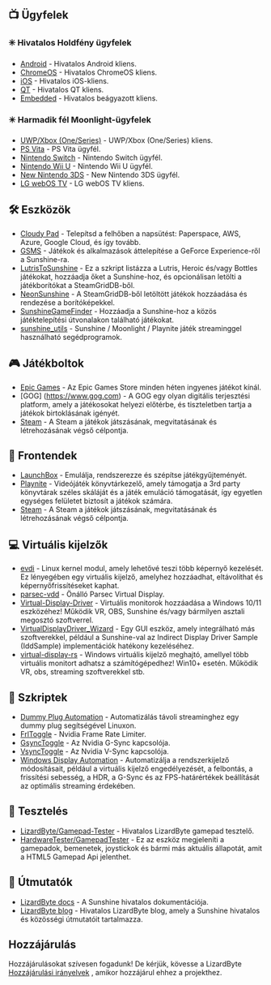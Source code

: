 <!--lint disable awesome-heading awesome-toc double-link-->

<div align="center" style="display: none;">
  <img src="/assets/banner.png" />
  <h1 align="center">Félelmetes napsütés</h1>
  <h4 align="center">Félelmetes Sunshine szkriptek, eszközök, útmutatók és kísérő szoftverek gyűjteménye</h4>
</div>

<div align="center" style="display: none;">
[
  <a href="#-clients">Kliensek</a> -
  <a href="#%EF%B8%8F-tools">Eszközök</a> -
  <a href="#-game-stores">Játékáruházak</a> -
  <a href="#-frontends">Frontendek</a> -
  <a href="#-virtual-displays">Virtuális kijelzők</a> -
  <a href="#-scripts">Szkriptek</a> -
  <a href="#-testing">Tesztelés</a> -
  <a href="#-guides">Útmutatók</a>
]
</div>

## 📺 Ügyfelek

### ✳️ Hivatalos Holdfény ügyfelek

- [Android](https://github.com/moonlight-stream/moonlight-android) - Hivatalos Android kliens.
- [ChromeOS](https://github.com/moonlight-stream/moonlight-chrome) - Hivatalos ChromeOS kliens.
- [iOS](https://github.com/moonlight-stream/moonlight-ios) - Hivatalos iOS-kliens.
- [QT](https://github.com/moonlight-stream/moonlight-qt) - Hivatalos QT kliens.
- [Embedded](https://github.com/moonlight-stream/moonlight-embedded) - Hivatalos beágyazott kliens.

### ✴️ Harmadik fél Moonlight-ügyfelek

- [UWP/Xbox (One/Series)](https://github.com/TheElixZammuto/moonlight-xbox) - UWP/Xbox (One/Series) kliens.
- [PS Vita](https://github.com/xyzz/vita-moonlight) - PS Vita ügyfél.
- [Nintendo Switch](https://github.com/XITRIX/Moonlight-Switch) - Nintendo Switch ügyfél.
- [Nintendo Wii U](https://github.com/GaryOderNichts/moonlight-wiiu) - Nintendo Wii U ügyfél.
- [New Nintendo 3DS](https://github.com/zoeyjodon/moonlight-N3DS) - New Nintendo 3DS ügyfél.
- [LG webOS TV](https://github.com/mariotaku/moonlight-tv) - LG webOS TV kliens.

## 🛠️ Eszközök

- [Cloudy Pad](https://github.com/PierreBeucher/cloudypad) - Telepítsd a felhőben a napsütést: Paperspace, AWS, Azure, Google Cloud, és így tovább.
- [GSMS](https://github.com/LizardByte/GSMS) - Játékok és alkalmazások áttelepítése a GeForce Experience-ről a Sunshine-ra.
- [LutrisToSunshine](https://github.com/Arbitrate3280/LutrisToSunshine) - Ez a szkript listázza a Lutris, Heroic és/vagy Bottles játékokat, hozzáadja őket a Sunshine-hoz, és opcionálisan letölti a játékborítókat a SteamGridDB-ből.
- [NeonSunshine](https://github.com/NeonLightning/NeonSunshine) - A SteamGridDB-ből letöltött játékok hozzáadása és rendezése a borítóképekkel.
- [SunshineGameFinder](https://github.com/JMTK/SunshineGameFinder) - Hozzáadja a Sunshine-hoz a közös játéktelepítési útvonalakon található játékokat.
- [sunshine_utils](https://github.com/designer-living/sunshine_utils) - Sunshine / Moonlight / Playnite játék streaminggel használható segédprogramok.

## 🎮 Játékboltok

- [Epic Games](https://www.epicgames.com) - Az Epic Games Store minden héten ingyenes játékot kínál.
- [GOG] (https://www.gog.com) - A GOG egy olyan digitális terjesztési platform, amely a játékosokat helyezi előtérbe, és tiszteletben tartja a játékok birtoklásának igényét.
- [Steam](https://store.steampowered.com) - A Steam a játékok játszásának, megvitatásának és létrehozásának végső célpontja.

## 💠 Frontendek

- [LaunchBox](https://www.launchbox-app.com/) - Emulálja, rendszerezze és szépítse játékgyűjteményét.
- [Playnite](https://github.com/JosefNemec/Playnite) - Videójáték könyvtárkezelő, amely támogatja a 3rd party könyvtárak széles skáláját és a játék emuláció támogatását, így egyetlen egységes felületet biztosít a játékok számára.
- [Steam](https://store.steampowered.com) - A Steam a játékok játszásának, megvitatásának és létrehozásának végső célpontja.

## 💻 Virtuális kijelzők

- [evdi](https://github.com/DisplayLink/evdi) - Linux kernel modul, amely lehetővé teszi több képernyő kezelését. Ez lényegében egy virtuális kijelző, amelyhez hozzáadhat, eltávolíthat és képernyőfrissítéseket kaphat.
- [parsec-vdd](https://github.com/nomi-san/parsec-vdd) - Önálló Parsec Virtual Display.
- [Virtual-Display-Driver](https://github.com/itsmikethetech/Virtual-Display-Driver) - Virtuális monitorok hozzáadása a Windows 10/11 eszközéhez! Működik VR, OBS, Sunshine és/vagy bármilyen asztali megosztó szoftverrel.
- [VirtualDisplayDriver_Wizard](https://github.com/sofmeright/VirtualDisplayDriver_Wizard) - Egy GUI eszköz, amely integrálható más szoftverekkel, például a Sunshine-val az Indirect Display Driver Sample (IddSample) implementációk hatékony kezeléséhez.
- [virtual-display-rs](https://github.com/MolotovCherry/virtual-display-rs) - Windows virtuális kijelző meghajtó, amellyel több virtuális monitort adhatsz a számítógépedhez! Win10+ esetén. Működik VR, obs, streaming szoftverekkel stb.

## 📜 Szkriptek

- [Dummy Plug Automation](https://github.com/XenHat/dummy-plug-automation) - Automatizálás távoli streaminghez egy dummy plug segítségével Linuxon.
- [FrlToggle](https://github.com/FrogTheFrog/frl-toggle) - Nvidia Frame Rate Limiter.
- [GsyncToggle](https://github.com/FrogTheFrog/gsync-toggle) - Az Nvidia G-Sync kapcsolója.
- [VsyncToggle](https://github.com/xanderfrangos/vsync-toggle) - Az Nvidia V-Sync kapcsolója.
- [Windows Display Automation](https://github.com/fehbari/sunshine-scripts) - Automatizálja a rendszerkijelző módosításait, például a virtuális kijelző engedélyezését, a felbontás, a frissítési sebesség, a HDR, a G-Sync és az FPS-határértékek beállítását az optimális streaming érdekében.

## 🧪 Tesztelés

- [LizardByte/Gamepad-Tester](https://app.lizardbyte.dev/gamepad-tester) - Hivatalos LizardByte gamepad tesztelő.
- [HardwareTester/GamepadTester](https://hardwaretester.com/gamepad) - Ez az eszköz megjeleníti a gamepadok, bemenetek, joystickok és bármi más aktuális állapotát, amit a HTML5 Gamepad Api jelenthet.

## 📓 Útmutatók

- [LizardByte docs](https://docs.lizardbyte.dev/projects/sunshine) - A Sunshine hivatalos dokumentációja.
- [LizardByte blog](https://app.lizardbyte.dev/blog) - Hivatalos LizardByte blog, amely a Sunshine hivatalos és közösségi útmutatóit tartalmazza.

## Hozzájárulás

Hozzájárulásokat szívesen fogadunk! De kérjük, kövesse a LizardByte
[Hozzájárulási irányelvek](https://docs.lizardbyte.dev/latest/developers/contributing.html)
, amikor hozzájárul ehhez a projekthez.
